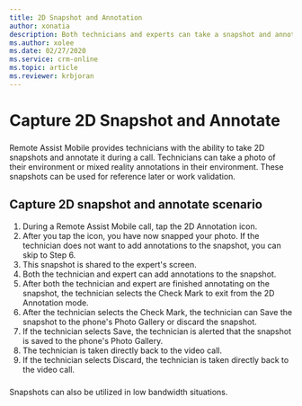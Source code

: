 ```yaml
---
title: 2D Snapshot and Annotation
author: xonatia
description: Both technicians and experts can take a snapshot and annotate it in the app
ms.author: xolee
ms.date: 02/27/2020
ms.service: crm-online
ms.topic: article
ms.reviewer: krbjoran
---
```

# Capture 2D Snapshot and Annotate 

###
Remote Assist Mobile provides technicians with the ability to take 2D snapshots and annotate it during a call. Technicians can take a photo of their environment or mixed reality annotations in their environment. These snapshots can be used for reference later or work validation. 

## Capture 2D snapshot and annotate scenario
1. During a Remote Assist Mobile call, tap the 2D Annotation icon. 
2. After you tap the icon, you have now snapped your photo. If the technician does not want to add annotations to the snapshot, you can skip to Step 6. 
3. This snapshot is shared to the expert's screen. 
4. Both the technician and expert can add annotations to the snapshot. 
5. After both the technician and expert are finished annotating on the snapshot, the technician selects the Check Mark to exit from the 2D Annotation mode. 
6. After the technician selects the Check Mark, the technician can Save the snapshot to the phone's Photo Gallery or discard the snapshot. 
7. If the technician selects Save, the technician is alerted that the snapshot is saved to the phone's Photo Gallery. 
8. The technician is taken directly back to the video call. 
9. If the technician selects Discard, the technician is taken directly back to the video call. 
###
Snapshots can also be utilized in low bandwidth situations. 
